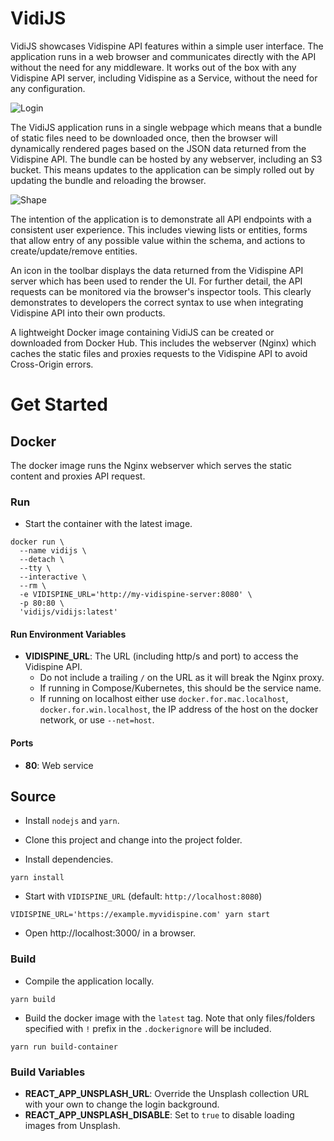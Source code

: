 # VidiJS

VidiJS showcases Vidispine API features within a simple user interface.  The application runs in a web browser and communicates directly with the API without the need for any middleware.  It works out of the box with any Vidispine API server, including Vidispine as a Service, without the need for any configuration.

![Login](https://user-images.githubusercontent.com/2421149/48677167-8c6ed500-eb68-11e8-84d5-06539c54d6c9.gif)

The VidiJS application runs in a single webpage which means that a bundle of static files need to be downloaded once, then the browser will dynamically rendered pages based on the JSON data returned from the Vidispine API.  The bundle can be hosted by any webserver, including an S3 bucket.  This means updates to the application can be simply rolled out by updating the bundle and reloading the browser.

![Shape](https://user-images.githubusercontent.com/2421149/48677181-a14b6880-eb68-11e8-89b4-0f086fa7632a.gif)

The intention of the application is to demonstrate all API endpoints with a consistent user experience. This includes viewing lists or entities, forms that allow entry of any possible value within the schema, and actions to create/update/remove entities.

An icon in the toolbar displays the data returned from the Vidispine API server which has been used to render the UI.  For further detail, the API requests can be monitored via the browser's inspector tools.  This clearly demonstrates to developers the correct syntax to use when integrating Vidispine API into their own products.

A lightweight Docker image containing VidiJS can be created or downloaded from Docker Hub.  This includes the webserver (Nginx) which caches the static files and proxies requests to the Vidispine API to avoid Cross-Origin errors.


# Get Started

## Docker

The docker image runs the Nginx webserver which serves the static content and proxies API request.

### Run

* Start the container with the latest image.
```
docker run \
  --name vidijs \
  --detach \
  --tty \
  --interactive \
  --rm \
  -e VIDISPINE_URL='http://my-vidispine-server:8080' \
  -p 80:80 \
  'vidijs/vidijs:latest'
```

#### Run Environment Variables

* **VIDISPINE_URL**: The URL (including http/s and port) to access the Vidispine API.
  - Do not include a trailing `/` on the URL as it will break the Nginx proxy.
  - If running in Compose/Kubernetes, this should be the service name.
  - If running on localhost either use `docker.for.mac.localhost`, `docker.for.win.localhost`, the IP address of the host on the docker network, or use `--net=host`.

#### Ports

* **80**: Web service


## Source

* Install `nodejs` and `yarn`.

* Clone this project and change into the project folder.

* Install dependencies.
```
yarn install
```

* Start with `VIDISPINE_URL` (default: `http://localhost:8080`)
```
VIDISPINE_URL='https://example.myvidispine.com' yarn start
```

* Open http://localhost:3000/ in a browser.

### Build

* Compile the application locally.
```
yarn build
```

* Build the docker image with the `latest` tag.
Note that only files/folders specified with `!` prefix in the `.dockerignore` will be included.
```
yarn run build-container
```

### Build Variables

* **REACT_APP_UNSPLASH_URL**: Override the Unsplash collection URL with your own to change the login background.
* **REACT_APP_UNSPLASH_DISABLE**: Set to `true` to disable loading images from Unsplash.

